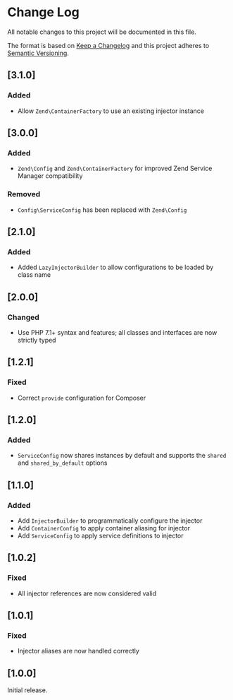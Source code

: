 # Change Log
All notable changes to this project will be documented in this file.

The format is based on [Keep a Changelog](http://keepachangelog.com/) 
and this project adheres to [Semantic Versioning](http://semver.org/).

## [3.1.0]

### Added

- Allow `Zend\ContainerFactory` to use an existing injector instance

## [3.0.0]

### Added

- `Zend\Config` and `Zend\ContainerFactory` for improved Zend Service Manager compatibility

### Removed

- `Config\ServiceConfig` has been replaced with `Zend\Config`

## [2.1.0]

### Added

- Added `LazyInjectorBuilder` to allow configurations to be loaded by class name

## [2.0.0]

### Changed

- Use PHP 7.1+ syntax and features; all classes and interfaces are now strictly typed

## [1.2.1]

### Fixed

- Correct `provide` configuration for Composer

## [1.2.0]

### Added

- `ServiceConfig` now shares instances by default and supports the `shared` and `shared_by_default` options

## [1.1.0]

### Added

- Add `InjectorBuilder` to programmatically configure the injector
- Add `ContainerConfig` to apply container aliasing for injector
- Add `ServiceConfig` to apply service definitions to injector

## [1.0.2]

### Fixed

- All injector references are now considered valid

## [1.0.1]

### Fixed

- Injector aliases are now handled correctly

## [1.0.0]

Initial release.
